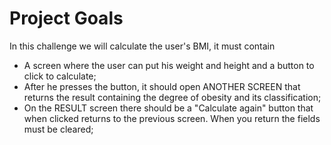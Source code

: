 # Project Goals

In this challenge we will calculate the user's BMI, it must contain 

- A screen where the user can put his weight and height and a button to click to calculate;
- After he presses the button, it should open ANOTHER SCREEN that returns the result containing the degree of obesity and its classification;
- On the RESULT screen there should be a "Calculate again" button that when clicked returns to the previous screen. When you return the fields must be cleared;

